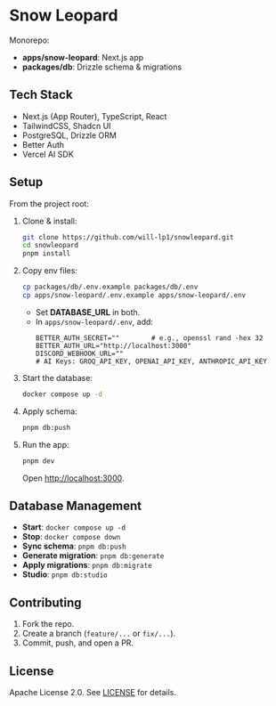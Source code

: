 # Snow Leopard 

Monorepo:
- **apps/snow-leopard**: Next.js app
- **packages/db**: Drizzle schema & migrations

## Tech Stack
- Next.js (App Router), TypeScript, React
- TailwindCSS, Shadcn UI
- PostgreSQL, Drizzle ORM
- Better Auth 
- Vercel AI SDK

## Setup

From the project root:

1. Clone & install:
   ```bash
   git clone https://github.com/will-lp1/snowleopard.git
   cd snowleopard
   pnpm install
   ```

2. Copy env files:
   ```bash
   cp packages/db/.env.example packages/db/.env
   cp apps/snow-leopard/.env.example apps/snow-leopard/.env
   ```
   - Set **DATABASE_URL** in both.
   - In `apps/snow-leopard/.env`, add:
     ```dotenv
     BETTER_AUTH_SECRET=""        # e.g., openssl rand -hex 32
     BETTER_AUTH_URL="http://localhost:3000"
     DISCORD_WEBHOOK_URL=""
     # AI Keys: GROQ_API_KEY, OPENAI_API_KEY, ANTHROPIC_API_KEY
     ```

3. Start the database:
   ```bash
   docker compose up -d
   ```

4. Apply schema:
   ```bash
   pnpm db:push
   ```

5. Run the app:
   ```bash
   pnpm dev
   ```
   Open [http://localhost:3000](http://localhost:3000).

## Database Management

- **Start**: `docker compose up -d`
- **Stop**: `docker compose down`
- **Sync schema**: `pnpm db:push`
- **Generate migration**: `pnpm db:generate`
- **Apply migrations**: `pnpm db:migrate`
- **Studio**: `pnpm db:studio`

## Contributing

1. Fork the repo.
2. Create a branch (`feature/...` or `fix/...`).
3. Commit, push, and open a PR.

## License

Apache License 2.0. See [LICENSE](LICENSE) for details.
